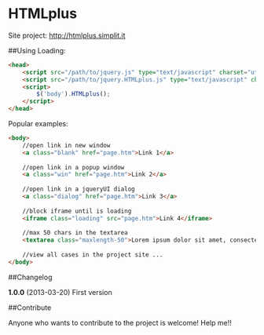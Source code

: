 HTMLplus
==========

Site project: http://htmlplus.simplit.it

##Using
Loading:
```html
<head>
    <script src="/path/to/jquery.js" type="text/javascript" charset="utf-8"></script>
    <script src="/path/to/jquery.HTMLplus.js" type="text/javascript" charset="utf-8"></script>
    <script>
        $('body').HTMLplus();
    </script>
</head>
```

Popular examples:
```html
<body>
    //open link in new window
    <a class="blank" href="page.htm">Link 1</a>
    
    //open link in a popup window
    <a class="win" href="page.htm">Link 2</a>
    
    //open link in a jqueryUI dialog
    <a class="dialog" href="page.htm">Link 3</a>
    
    //block iframe until is loading
    <iframe class="loading" src="page.htm">Link 4</iframe>
    
    //max 50 chars in the textarea
    <textarea class="maxlength-50">Lorem ipsum dolor sit amet, consectetur ...</textarea>
    
    //view all cases in the project site ...
</body>
```

##Changelog

**1.0.0** (2013-03-20)
First version

##Contribute

Anyone who wants to contribute to the project is welcome! Help me!!